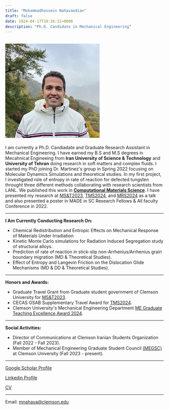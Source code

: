 ```yaml
---
title: "Mohammadhossein Nahavandian"
draft: false
date: 2024-04-17T10:26:31+0000
description: "Ph.D. Candidate in Mechanical Engineering"
---
```

![](IMG_73032.jpg)
---

I am currently a Ph.D. Candiadate and Graduate Research Assistant in Mechanical Engineering. I have earned my B.S and M.S degrees in Mecahnical Engineeing from **Iran University of Science & Technology** and **University of Tehran** doing research in soft matters and complex fluids. I started my PhD joining Dr. Martinez's group in Spring 2022 focusing on Molecular Dynamics Simulations and theoretical studies. In my first project, I investigated role of entropy in rate of reaction for defected tungsten throught three different methods collaborating with research scientists from LANL. We published this work in [**Computational Materials Science**](https://doi.org/10.1016/j.commatsci.2024.112954). I have presented my research at [MS&T2023](https://www.tms.org/TMS2023/TMS2023/Default.aspx), [TMS2024](https://www.tms.org/TMS2024/TMS2024/Default.aspx), and [MRS2024](https://www.mrs.org/meetings-events/annual-meetings/archive/meeting/presentations/view/2024-fall-meeting/2024-fall-meeting-4136437) as a talk and also presented a poster in MADE in SC Research Fellows & All faculty Conference in 2022.

---
**I Am Currently Conducting Research On:**

- Chemical Redistribution and Entropic Effects on Mechanical Response of Materials Under Irradiation 
- Kinetic Monte Carlo simulations for Radiation Induced Segregation study of structural alloys.
- Prediction of rate of reaction in stick-slip non-Arrhenius/Arrhenius grain boundary migration (MD & Theoretical Studies).
- Effect of Entropy and Langevin Friction on the Dislocation Glide Mechanisms (MD & DD & Theoretical Studies).

---
**Honors and Awards:**
- Graduate Travel Grant from Graduate student government of Clemson University for [MS&T2023](https://www.tms.org/TMS2023/TMS2023/Default.aspx).
- CECAS GSAB Supplementary Travel Award for [TMS2024](https://www.tms.org/TMS2024/TMS2024/Default.aspx).
- Clemson University's Mechanical Engineering Department [ME Graduate Teaching Excellence Award 2024](MEExcellenceAward2024.jpg).
---

**Social Activities:**
- Director of Communications at Clemson Iranian Students Organization (Fall 2022 - Fall 2023).
- Member of Mechanical Engineering Graduate Student Council [(MEGSC)](https://www.clemson.edu/cecas/departments/me/academics/graduate/megsc.html) at Clemson University (Fall 2023 - present).

---
[Google Scholar Profile](https://scholar.google.com/citations?user=QivkGJoAAAAJ&hl=en)

[Linkedin Profile](https://www.linkedin.com/in/mohammadhossein-nahavandian) 

[CV](CV.pdf)


---
Email: mnahava@clemson.edu

